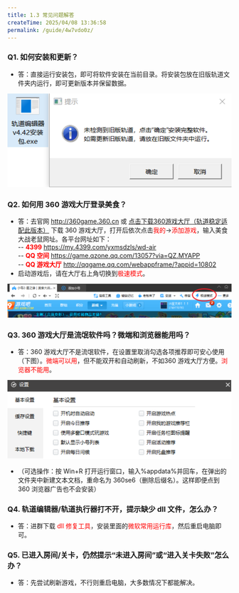 ```yaml
---
title: 1.3 常见问题解答
createTime: 2025/04/08 13:36:58
permalink: /guide/4w7vdo0z/
---
```


### Q1. 如何安装和更新？
- 答：直接运行安装包，即可将软件安装在当前目录。将安装包放在旧版轨道文件夹内运行，即可更新版本并保留数据。

![](./picture/1.3.0.1.png)

### Q2. 如何用 360 游戏大厅登录美食？
- 答：去官网 http://360game.360.cn 或 [点击下载360游戏大厅（轨道稳定适配此版本）](https://doc.mstrack.cn/download/360game5_setup.exe) 下载 360 游戏大厅，打开后依次点击<span style="color: red;">我的</span>→<span style="color: red;">添加游戏</span>，输入美食大战老鼠网址。各平台网址如下：<br>
-- <span style="color: red;">**4399**</span> https://my.4399.com/yxmsdzls/wd-air <br>
-- <span style="color: red;">**QQ 空间**</span> https://game.qzone.qq.com/13057?via=QZ.MYAPP  <br>
-- <span style="color: red;">**QQ 游戏大厅**</span> http://qqgame.qq.com/webappframe/?appid=10802 <br>
- 启动游戏后，请在大厅右上角切换到<span style="color: red;">极速模式</span>。

![](./picture/1.3.0.2.png)

### Q3. 360 游戏大厅是流氓软件吗？微端和浏览器能用吗？
- 答：360 游戏大厅不是流氓软件，在设置里取消勾选各项推荐即可安心使用（下图）。<span style="color: red;">微端可以用</span>，但不能双开和自动刷新，不如360 游戏大厅方便。<span style="color: red;">浏览器不能用</span>。

![](./picture/1.3.0.3.png)

- （可选操作：按 Win+R 打开运行窗口，输入%appdata%并回车，在弹出的文件夹中新建文本文档，重命名为 360se6（删除后缀名）。这样即便点到 360 浏览器广告也不会安装）

### Q4. 轨道编辑器/轨道执行器打不开，提示缺少 dll 文件，怎么办？
- 答：进群下载<span style="color: red;"> dll 修复工具</span>，安装里面的<span style="color: red;">微软常用运行库</span>，然后重启电脑即可。

### Q5. 已进入房间/关卡，仍然提示“未进入房间”或“进入关卡失败”怎么办？
- 答：先尝试刷新游戏，不行则重启电脑，大多数情况下都能解决。
